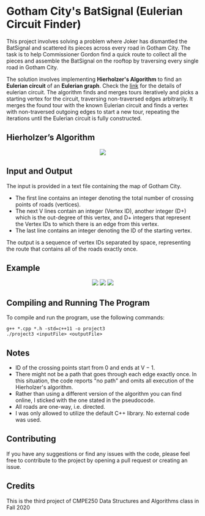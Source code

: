 # Gotham City's BatSignal (Eulerian Circuit Finder)
This project involves solving a problem where Joker has dismantled the BatSignal and scattered 
its pieces across every road in Gotham City. 
The task is to help Commissioner Gordon find a quick route to collect all the pieces and assemble 
the BatSignal on the rooftop by traversing every single road in Gotham City.

The solution involves implementing **Hierholzer's Algorithm** to find an **Eulerian circuit** of an **Eulerian
graph**. Check the [link](https://www.geeksforgeeks.org/eulerian-path-and-circuit/) for the details of eulerian circuit. The algorithm finds and merges tours iteratively and picks a starting vertex for the circuit,
traversing non-traversed edges arbitrarily. It merges the found tour with the known Eulerian circuit 
and finds a vertex with non-traversed outgoing edges to start a new tour, repeating the iterations 
until the Eulerian circuit is fully constructed.

## Hierholzer’s Algorithm
<p align="center">
  <img src="https://user-images.githubusercontent.com/64011660/232126803-ae10cedd-35c2-46ee-8452-9606dc44f98f.png"/>
</p>


## Input and Output
The input is provided in a text file containing the map of Gotham City.
* The first line 
contains an integer denoting the total number of crossing points of roads (vertices). 
* The next V lines contain an integer (Vertex ID), another integer (D+) which is the out-degree of this vertex, and D+ integers that represent the Vertex IDs to which there is an edge from this vertex. 
* The last line contains an integer denoting the ID of the starting vertex.

The output is a sequence of vertex IDs separated by space, representing the route that contains all 
of the roads exactly once.

## Example
<p align="center">
  <img src="https://user-images.githubusercontent.com/64011660/232127617-c2d0c74a-28ba-4a0a-b9ec-661b53b47fcc.png"/>
  <img src="https://user-images.githubusercontent.com/64011660/232127649-c899e58e-d2bd-4636-b962-c56f4dbe6b63.png"/>
  <img src="https://user-images.githubusercontent.com/64011660/232127711-605e2cc3-3626-4bfe-b055-ac3cc12cc3d3.png"/>
</p>

## Compiling and Running The Program
To compile and run the program, use the following commands:

```
g++ *.cpp *.h -std=c++11 -o project3
./project3 <inputFile> <outputFile>
```

## Notes
* ID of the crossing points start from 0 and ends at V − 1.
* There might not be a path that goes through each edge exactly once. In this situation, the code reports "no path" and omits all execution of the Hierholzer's algorithm.
* Rather than using a different version of the algorithm you can find online, I sticked with the one stated in the pseudocode.
* All roads are one-way, i.e. directed.
* I was only allowed to utilize the default C++ library. No external code was used.

## Contributing
If you have any suggestions or find any issues with the code, please feel free to contribute to the project by opening a pull request or creating an issue.

## Credits
This is the third project of CMPE250 Data Structures and Algorithms class in Fall 2020 
